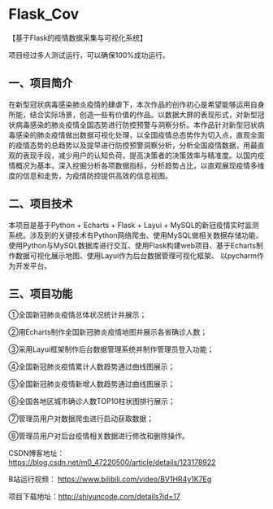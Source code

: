 # Flask_Cov
【基于Flask的疫情数据采集与可视化系统】

项目经过多人测试运行，可以确保100%成功运行。

## 一、**项目简介**

在新型冠状病毒感染肺炎疫情的肆虐下，本次作品的创作初心是希望能够运用自身所能，结合实际场景，创造一些有价值的作品。以数据大屏的表现形式，对新型冠状病毒感染的肺炎疫情全国态势进行防控预警与洞察分析。本作品针对新型冠状病毒感染的肺炎疫情做出数据可视化处理，以全国疫情总态势作为切入点，直观全面的疫情态势的总趋势以及提早进行防控预警洞察分析，分析全国疫情数据，用最直观的表现手段，减少用户的认知负荷，提高决策者的决策效率与精准度。以国内疫情概况为基本，深入挖掘分析各项数据指标，分析趋势占比，以直观展现疫情多维度的信息和走势，为疫情防控提供高效的信息视图。

## 二、**项目技术**

本项目是基于Python + Echarts + Flask + Layui + MySQL的新冠疫情实时监测系统。涉及到的关键技术有Python网络爬虫、使用MySQL做相关数据存储功能、使用Python与MySQL数据库进行交互、使用Flask构建web项目、基于Echarts制作数据可视化展示地图、使用Layui作为后台数据管理可视化框架、 以pycharm作为开发平台。

## 三、**项目功能**

①全国新冠肺炎疫情总体状况统计并展示；

②用Echarts制作全国新冠肺炎疫情地图并展示各省确诊人数；

③采用Layui框架制作后台数据管理系统并制作管理员登入功能；

④全国新冠肺炎疫情累计人数趋势通过曲线图展示；

⑤全国新冠肺炎疫情新增人数趋势通过曲线图展示；

⑥全国各地区城市确诊人数TOP10柱状图排行展示；

⑦管理员用户对数据爬虫进行启动获取数据；

⑧管理员用户对后台疫情相关数据进行修改和删除操作。




CSDN博客地址：https://blog.csdn.net/m0_47220500/article/details/123178922

B站运行视频： https://www.bilibili.com/video/BV1HR4y1K7Eg

项目下载地址：http://shiyuncode.com/details?id=17


